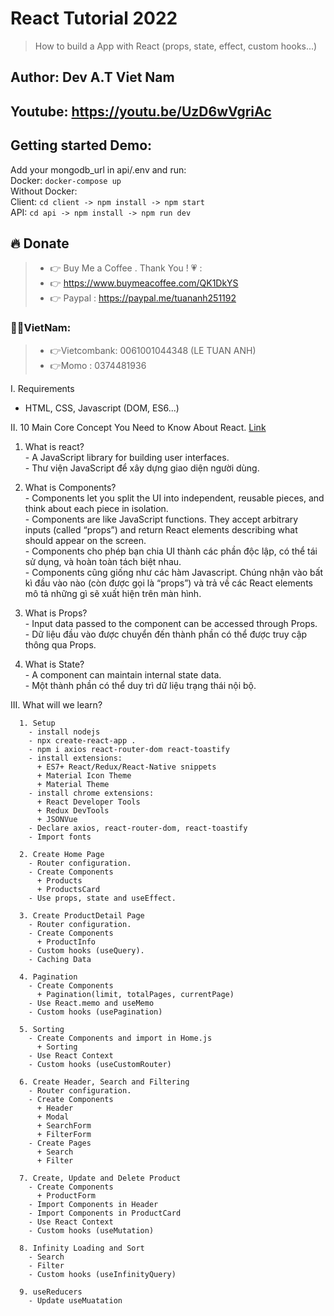 # React Tutorial 2022 

> How to build a App with React (props, state, effect, custom hooks...) 

## Author: Dev A.T Viet Nam

## Youtube: https://youtu.be/UzD6wVgriAc

## Getting started Demo: 
  Add your mongodb_url in api/.env and run:    
  Docker: `docker-compose up`      
  Without Docker:   
    Client: `cd client -> npm install -> npm start`    
    API: `cd api -> npm install -> npm run dev`

## 🔥 Donate
> + 👉 Buy Me a Coffee . Thank You ! 💗 :
> + 👉 https://www.buymeacoffee.com/QK1DkYS
> + 👉 Paypal : https://paypal.me/tuananh251192

### 👻👻VietNam: 
> + 👉Vietcombank: 0061001044348 (LE TUAN ANH)
> + 👉Momo : 0374481936


I. Requirements
  - HTML, CSS, Javascript (DOM, ES6...)

II. 10 Main Core Concept You Need to Know About React. [Link](https://payalpaul2436.medium.com/10-main-core-concept-you-need-to-know-about-react-303e986e1763#:~:text=You'll%20develop%20a%20strong,for%20over%20a%20year%20now.)

  1. What is react?        
    - A JavaScript library for building user interfaces.       
    - Thư viện JavaScript để xây dựng giao diện người dùng.

  2. What is Components?           
    - Components let you split the UI into independent, reusable pieces, and think about each piece in isolation.           
    - Components are like JavaScript functions. They accept arbitrary inputs (called “props”) and return React elements describing what should appear on the screen.          
    - Components cho phép bạn chia UI thành các phần độc lập, có thể tái sử dụng, và hoàn toàn tách biệt nhau.             
    - Components cũng giống như các hàm Javascript. Chúng nhận vào bất kì đầu vào nào (còn được gọi là “props”) và trả về các React elements mô tả những gì sẽ xuất hiện trên màn hình.           

  3. What is Props?                 
    - Input data passed to the component can be accessed through Props.         
    - Dữ liệu đầu vào được chuyển đến thành phần có thể được truy cập thông qua Props.      

  4. What is State?          
    - A component can maintain internal state data.         
    - Một thành phần có thể duy trì dữ liệu trạng thái nội bộ.        

III. What will we learn?  
```     
  1. Setup   
    - install nodejs     
    - npx create-react-app .       
    - npm i axios react-router-dom react-toastify      
    - install extensions:     
      + ES7+ React/Redux/React-Native snippets      
      + Material Icon Theme       
      + Material Theme   
    - install chrome extensions:        
      + React Developer Tools         
      + Redux DevTools         
      + JSONVue         
    - Declare axios, react-router-dom, react-toastify         
    - Import fonts          

  2. Create Home Page                 
    - Router configuration.       
    - Create Components       
      + Products      
      + ProductsCard     
    - Use props, state and useEffect.       

  3. Create ProductDetail Page       
    - Router configuration.        
    - Create Components         
      + ProductInfo      
    - Custom hooks (useQuery).        
    - Caching Data         

  4. Pagination        
    - Create Components         
      + Pagination(limit, totalPages, currentPage)    
    - Use React.memo and useMemo          
    - Custom hooks (usePagination)         

  5. Sorting         
    - Create Components and import in Home.js           
      + Sorting       
    - Use React Context          
    - Custom hooks (useCustomRouter)          

  6. Create Header, Search and Filtering         
    - Router configuration.            
    - Create Components           
      + Header          
      + Modal         
      + SearchForm           
      + FilterForm     
    - Create Pages              
      + Search           
      + Filter          

  7. Create, Update and Delete Product          
    - Create Components           
      + ProductForm         
    - Import Components in Header         
    - Import Components in ProductCard           
    - Use React Context          
    - Custom hooks (useMutation)           

  8. Infinity Loading and Sort       
    - Search          
    - Filter          
    - Custom hooks (useInfinityQuery)        

  9. useReducers     
    - Update useMuatation       
```
